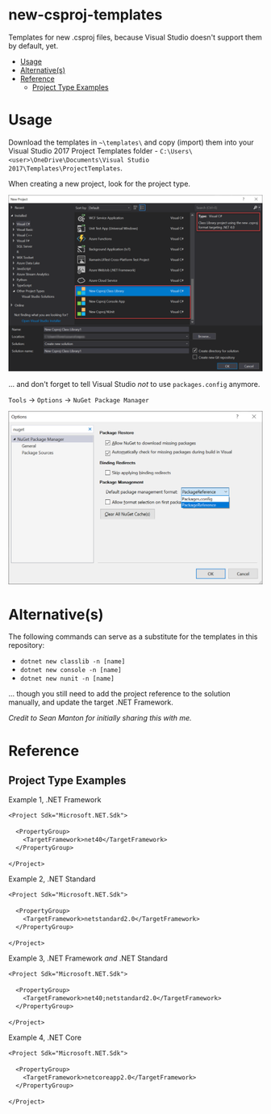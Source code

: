 # new-csproj-templates<!-- omit in toc -->
Templates for new .csproj files, because Visual Studio doesn't support them by default, yet.

- [Usage](#usage)
- [Alternative(s)](#alternatives)
- [Reference](#reference)
  - [Project Type Examples](#project-type-examples)

# Usage

Download the templates in `~\templates\` and copy (import) them into your Visual Studio 2017 Project Templates folder -  `C:\Users\<user>\OneDrive\Documents\Visual Studio 2017\Templates\ProjectTemplates`.

When creating a new project, look for the project type.

![](./assets/readme1.png)

... and don't forget to tell Visual Studio *not* to use `packages.config` anymore.

`Tools` -> `Options` -> `NuGet Package Manager`

![](./assets/readme2.png)

# Alternative(s)

The following commands can serve as a substitute for the templates in this repository:

* `dotnet new classlib -n [name]`
* `dotnet new console -n [name]` 
* `dotnet new nunit -n [name]`

... though you still need to add the project reference to the solution manually, and update the target .NET Framework.

*Credit to Sean Manton for initially sharing this with me.*

# Reference

## Project Type Examples
Example 1, .NET Framework

```csproj
<Project Sdk="Microsoft.NET.Sdk">

  <PropertyGroup>
    <TargetFramework>net40</TargetFramework>
  </PropertyGroup>

</Project>

```

Example 2, .NET Standard

```csproj
<Project Sdk="Microsoft.NET.Sdk">

  <PropertyGroup>
    <TargetFramework>netstandard2.0</TargetFramework>
  </PropertyGroup>

</Project>

```

Example 3, .NET Framework *and* .NET Standard

```csproj
<Project Sdk="Microsoft.NET.Sdk">

  <PropertyGroup>
    <TargetFramework>net40;netstandard2.0</TargetFramework>
  </PropertyGroup>

</Project>

```

Example 4, .NET Core

```csproj
<Project Sdk="Microsoft.NET.Sdk">

  <PropertyGroup>
    <TargetFramework>netcoreapp2.0</TargetFramework>
  </PropertyGroup>

</Project>

```